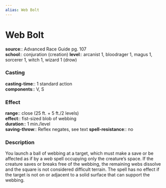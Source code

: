 ```yaml
---
alias: Web Bolt
---
```


# Web Bolt 

**source**:: Advanced Race Guide pg. 107  
**school**:: conjuration (creation)
**level**:: arcanist 1, bloodrager 1, magus 1, sorcerer 1, witch 1, wizard 1 (drow)

### Casting 

**casting-time**:: 1 standard action  
**components**:: V, S

### Effect 

**range**:: close (25 ft. + 5 ft./2 levels)  
**effect**:: fist-sized blob of webbing  
**duration**:: 1 min./level  
**saving-throw**:: Reflex negates, see text
**spell-resistance**:: no

### Description 

You launch a ball of webbing at a target, which must make a save or be affected as if by a *web* spell occupying only the creature’s space. If the creature saves or breaks free of the webbing, the remaining webs dissolve and the square is not considered difficult terrain. The spell has no effect if the target is not on or adjacent to a solid surface that can support the webbing.
